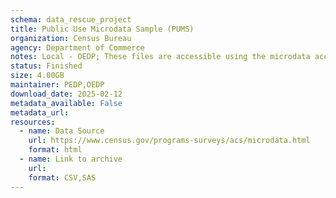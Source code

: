 ```yaml
---
schema: data_rescue_project 
title: Public Use Microdata Sample (PUMS)
organization: Census Bureau
agency: Department of Commerce
notes: Local - OEDP; These files are accessible using the microdata access tool on data.census.gov and the Census Bureau's FTP site."
status: Finished
size: 4.00GB
maintainer: PEDP,OEDP
download_date: 2025-02-12
metadata_available: False
metadata_url: 
resources:
  - name: Data Source
    url: https://www.census.gov/programs-surveys/acs/microdata.html
    format: html
  - name: Link to archive
    url: 
    format: CSV,SAS
---
```

